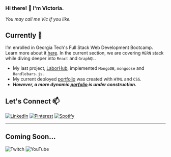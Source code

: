 ### Hi there! 👋 I'm Victoria.

*You may call me Vic if you like.*

## Currently 🔭
I’m enrolled in Georgia Tech's Full Stack Web Development Bootcamp. Learn more about it [here](https://pe.gatech.edu/courses/georgia-tech-coding-boot-camp). In the current section, we are covering `MERN` stack while diving deeper into `React` and `GraphQL`.
- My last project, [LaborHub](https://github.com/jsnicholas/LaborHub), implemented `MongoDB`, `mongoose` and `Handlebars.js`.
- My current deployed [portfolio](https://victoriamcn.github.io/Portfolio/) was created with `HTML` and `CSS`.
- ***However, a more dynamic [porfolio](https://github.com/victoriamcn/React-Portfolio/tree/main) is under construction.***


## Let's Connect 📫
[![LinkedIn](https://img.shields.io/badge/linkedin-%230077B5.svg?style=for-the-badge&logo=linkedin&logoColor=white)](https://www.linkedin.com/in/victoria-mcnorrill/)
[![Pinterest](https://img.shields.io/badge/Pinterest-%23E60023.svg?style=for-the-badge&logo=Pinterest&logoColor=white)](https://www.pinterest.com/vmcnorrill/)
[![Spotify](https://img.shields.io/badge/Spotify-1ED760?style=for-the-badge&logo=spotify&logoColor=white)](https://open.spotify.com/user/torilizabeth95)

---

## Coming Soon...
![Twitch](https://img.shields.io/badge/Twitch-%239146FF.svg?style=for-the-badge&logo=Twitch&logoColor=white)
![YouTube](https://img.shields.io/badge/YouTube-%23FF0000.svg?style=for-the-badge&logo=YouTube&logoColor=white)

